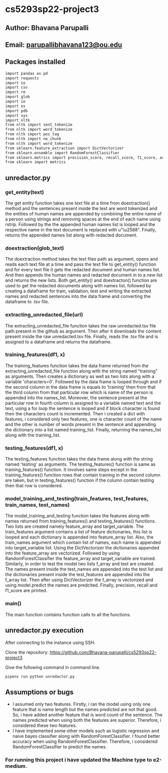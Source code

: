 # cs5293sp22-project3
## Author: Bhavana Parupalli
## Email: parupallibhavana123@ou.edu
## Packages installed
```bash 
import pandas as pd
import requests
import io
import csv
import re
import glob
import io
import os
import pdb
import sys
import nltk
from nltk import sent_tokenize
from nltk import word_tokenize
from nltk import pos_tag
from nltk import ne_chunk
from nltk import word_tokenize
from sklearn.feature_extraction import DictVectorizer
from sklearn.ensemble import RandomForestClassifier
from sklearn.metrics import precision_score, recall_score, f1_score, accuracy_score
from sklearn import metrics
```
## unredactor.py
### get_entity(text)
The get entity function takes one text file at a time from doextraction() method and the sentences present inside the text are word tokenized and the entities of human names are appended by combining the entire name of a person using strings and removing spaces at the end of each name using rstrip. Followed by the the appended human names list is looped and the respective name in the text document is replaced with u"\u2588". Finally, returns the appended names list along with redacted document.
### doextraction(glob_text)
The doextraction method takes the text files path as argument, opens and reads each text file at a time and pass the text file to get_entity() function and for every text file it gets the redacted document and human names list. And then appends the human names and redacted document in to a new list and returns the new lists. Both get_entity() and doextracton() function are used to get the redacted documents along with names list, followed by creating a dataframe for train, validation, test and writing the extracted names and redacted sentences into the data frame and converting the dataframe to .tsv file.
### extracting_unredacted_file(url)
The extracting_unredacted_file function takes the raw unredacted.tsv file path present in the github as argument. Then after it downloads the content present inside the raw unredacted.tsv file. Finally, reads the .tsv file and is assigned to a dataframe and returns the dataframe. 
### training_features(df1, x)
The training_features function takes the data frame returned from the extracting_unredacted_file function along with the string named "training" as arguments. Then creates a dictionary as well as two lists along with a variable 'characters=0'. Followed by the data frame is looped through and if the second column in the data frame is equals to 'training' then from that the third column from that particular row which is name of the person is appended into the names_list. Moreover, the sentence present at the particular row in fourth column is assigned to a variable named text and the text, using a for loop the sentence is looped and if block character is found then the characters count is incremented. Then i created a dict with features, i considered only two features, one is character count of the name and the other is number of words present in the sentence and appending the dictionary into a list named training_list. Finally, returning the names_list along with the training_list.
### testing_features(df1, x)
The testing_features function takes the data frame along with the string named 'testing' as arguments. The testing_features() function is same as training_features() function. It involves same steps except in the training_features() function rows that contain training in the second column are taken, but in testing_features() function if the column contain testing then that row is considered.
### model_training_and_testing(train_features, test_features, train_names, test_names)
The model_training_and_testing function takes the features along with names returned from training_features() and testing_features() functions. Two lists are created namely feature_array and target_variable. The train_features argument contains a list of feature dictionaries, this list is looped and each dictionary is appended into feature_array list. Also, the train_names argument which contain list of names, each name is appended into target_variable list. Using the DictVectorizer the dictionaries appended into the feature_array are vectorized. Followed by using RandomForestClassifier the feature_array and target_variable are trained. Similarly, in order to test the model two lists f_array and test are created. The names present inside the test_names are appended into the test list and the dictionaries present inside the test_features are appended into the f_array list. Then after using DictVectorizer the f_array is vectorized and using model.predict the names are predcited. Finally, precision, recall and f1_score are printed.
### main()
The main function contains function calls to all the functions.
## unredactor.py execution
After connecting to the instance using SSH.

Clone the repository: https://github.com/Bhavana-parupalli/cs5293sp22-project3

Give the following command in command line.
```bash
pipenv run python unredactor.py
```
## Assumptions or bugs
* I assumed only two features. Firstly, i ran the model using only one feature that is name length but the names predicted are not that good. So, i have added another feature that is word count of the sentence. The names predicted when using both the features are superior. Therefore, i considered these two features. 
* I have implemented some other models such as logistic regression and naive bayes classifier along with RandomForestClassifier. I found better accuracy when using RandomForestClassifier. Therefore, i considered RandomForestClassifier to predict the names.
### For running this project i have updated the Machine type to e2-medium.
